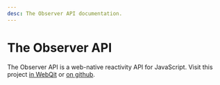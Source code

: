 ```yaml
---
desc: The Observer API documentation.
---
```

# The Observer API

The Observer API is a web-native reactivity API for JavaScript. Visit this project [in WebQit](/tooling/observer) or [on github](https://github.com/webqit/observer).
